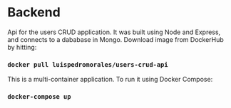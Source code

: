 # Backend

Api for the users CRUD application. It was built using Node and Express, and connects to a dababase in Mongo. Download image from DockerHub by hitting:

### `docker pull luispedromorales/users-crud-api`

This is a multi-container application. To run it using Docker Compose:

### `docker-compose up`
